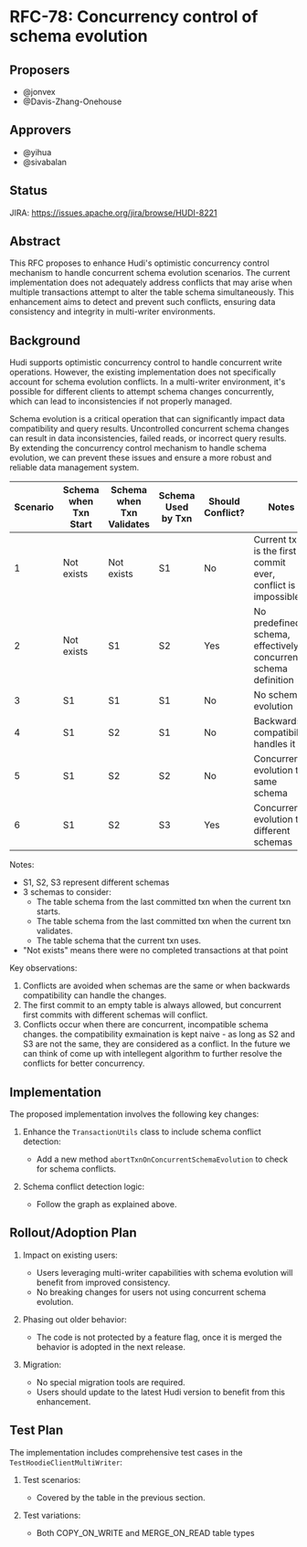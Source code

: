 <!--
  Licensed to the Apache Software Foundation (ASF) under one or more
  contributor license agreements.  See the NOTICE file distributed with
  this work for additional information regarding copyright ownership.
  The ASF licenses this file to You under the Apache License, Version 2.0
  (the "License"); you may not use this file except in compliance with
  the License.  You may obtain a copy of the License at

       http://www.apache.org/licenses/LICENSE-2.0

  Unless required by applicable law or agreed to in writing, software
  distributed under the License is distributed on an "AS IS" BASIS,
  WITHOUT WARRANTIES OR CONDITIONS OF ANY KIND, either express or implied.
  See the License for the specific language governing permissions and
  limitations under the License.
-->
# RFC-78: Concurrency control of schema evolution

## Proposers

- @jonvex
- @Davis-Zhang-Onehouse

## Approvers
- @yihua
- @sivabalan

## Status

JIRA: https://issues.apache.org/jira/browse/HUDI-8221

## Abstract

This RFC proposes to enhance Hudi's optimistic concurrency control mechanism to handle concurrent schema evolution scenarios. The current implementation does not adequately address conflicts that may arise when multiple transactions attempt to alter the table schema simultaneously. This enhancement aims to detect and prevent such conflicts, ensuring data consistency and integrity in multi-writer environments.

## Background

Hudi supports optimistic concurrency control to handle concurrent write operations. However, the existing implementation does not specifically account for schema evolution conflicts. In a multi-writer environment, it's possible for different clients to attempt schema changes concurrently, which can lead to inconsistencies if not properly managed.

Schema evolution is a critical operation that can significantly impact data compatibility and query results. Uncontrolled concurrent schema changes can result in data inconsistencies, failed reads, or incorrect query results. By extending the concurrency control mechanism to handle schema evolution, we can prevent these issues and ensure a more robust and reliable data management system.

| Scenario | Schema when Txn Start | Schema when Txn Validates | Schema Used by Txn | Should Conflict? | Notes |
|----------|---------------------|--------------------------|-------------------------|------------------|-------|
| 1 | Not exists | Not exists | S1 | No | Current txn is the first commit ever, conflict is impossible |
| 2 | Not exists | S1 | S2 | Yes | No predefined schema, effectively concurrent schema definition |
| 3 | S1 | S1 | S1 | No | No schema evolution |
| 4 | S1 | S2 | S1 | No | Backwards compatibility handles it |
| 5 | S1 | S2 | S2 | No | Concurrent evolution to same schema |
| 6 | S1 | S2 | S3 | Yes | Concurrent evolution to different schemas |

Notes:
- S1, S2, S3 represent different schemas
- 3 schemas to consider:
  + The table schema from the last committed txn when the current txn starts.
  + The table schema from the last committed txn when the current txn validates.
  + The table schema that the current txn uses.
- "Not exists" means there were no completed transactions at that point

Key observations:
1. Conflicts are avoided when schemas are the same or when backwards compatibility can handle the changes.
2. The first commit to an empty table is always allowed, but concurrent first commits with different schemas will conflict.
3. Conflicts occur when there are concurrent, incompatible schema changes. the compatibility exmaination is kept naive - as long as S2 and S3 are not the same, they are considered as a conflict. In the future we can think of come up with intellegent algorithm to further resolve the conflicts for better concurrency.

## Implementation

The proposed implementation involves the following key changes:

1. Enhance the `TransactionUtils` class to include schema conflict detection:
   - Add a new method `abortTxnOnConcurrentSchemaEvolution` to check for schema conflicts.

2. Schema conflict detection logic:
   - Follow the graph as explained above.

## Rollout/Adoption Plan

1. Impact on existing users:
   - Users leveraging multi-writer capabilities with schema evolution will benefit from improved consistency.
   - No breaking changes for users not using concurrent schema evolution.

2. Phasing out older behavior:
   - The code is not protected by a feature flag, once it is merged the behavior is adopted in the next release.

3. Migration:
   - No special migration tools are required.
   - Users should update to the latest Hudi version to benefit from this enhancement.


## Test Plan

The implementation includes comprehensive test cases in the `TestHoodieClientMultiWriter`:

1. Test scenarios:
   - Covered by the table in the previous section.

2. Test variations:
   - Both COPY_ON_WRITE and MERGE_ON_READ table types
